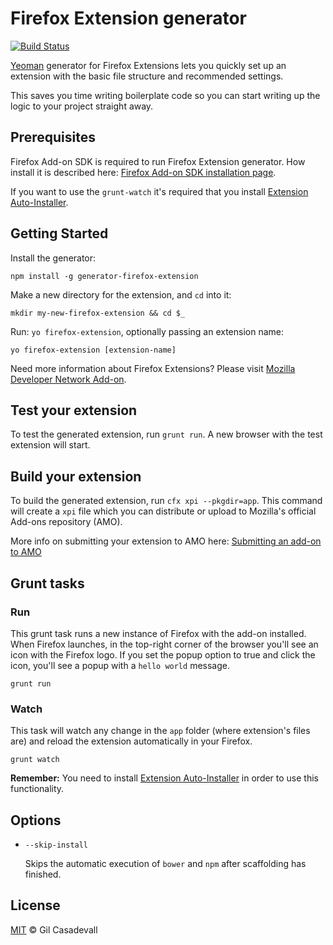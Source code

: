 # Firefox Extension generator
[![Build Status](https://secure.travis-ci.org/dgil/generator-firefox-extension.png?branch=master)](https://travis-ci.org/dgil/generator-firefox-extension)

[Yeoman](http://yeoman.io) generator for Firefox Extensions lets you quickly set up an extension with the basic file structure and recommended settings.

This saves you time writing boilerplate code so you can start writing up the logic to your project straight away.

## Prerequisites

Firefox Add-on SDK is required to run Firefox Extension generator. How install it is described here: [Firefox Add-on SDK installation page](https://developer.mozilla.org/en-US/Add-ons/SDK/Tutorials/Installation).

If you want to use the `grunt-watch` it's required that you install [Extension Auto-Installer](https://addons.mozilla.org/en-US/firefox/addon/autoinstaller/).


## Getting Started

Install the generator:

```
npm install -g generator-firefox-extension
```

Make a new directory for the extension, and `cd` into it:

```
mkdir my-new-firefox-extension && cd $_
```

Run: `yo firefox-extension`, optionally passing an extension name:

```
yo firefox-extension [extension-name]
```

Need more information about Firefox Extensions? Please visit [Mozilla Developer Network Add-on](https://developer.mozilla.org/en-US/Add-ons/SDK).

## Test your extension

To test the generated extension, run `grunt run`. A new browser with the test extension will start.

## Build your extension

To build the generated extension, run `cfx xpi --pkgdir=app`. This command will create a `xpi` file which you can distribute or upload to Mozilla's official Add-ons repository (AMO).

More info on submitting your extension to AMO here: [Submitting an add-on to AMO](https://developer.mozilla.org/en-US/Add-ons/Submitting_an_add-on_to_AMO)
 
## Grunt tasks

### Run

This grunt task runs a new instance of Firefox with the add-on installed. When Firefox launches, in the top-right corner of the browser you'll see an icon with the Firefox logo. If you set the popup option to true and click the icon, you'll see a popup with a `hello world` message.


```
grunt run
```


### Watch

This task will watch any change in the `app` folder (where extension's files are) and reload the extension automatically in your Firefox. 

```
grunt watch
```
**Remember:** You need to install [Extension Auto-Installer](https://addons.mozilla.org/en-US/firefox/addon/autoinstaller/) in order to use this functionality.

## Options

* `--skip-install`

  Skips the automatic execution of `bower` and `npm` after
  scaffolding has finished.

## License

[MIT](https://github.com/dgil/generator-firefox-extension/blob/master/LICENSE) © Gil Casadevall
